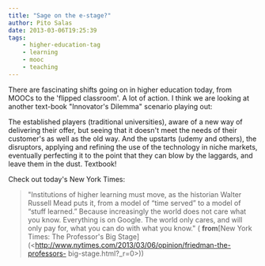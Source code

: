 ```yaml
---
title: "Sage on the e-stage?"
author: Pito Salas
date: 2013-03-06T19:25:39
tags:
    - higher-education-tag
    - learning
    - mooc
    - teaching
---
```




There are fascinating shifts going on in higher education today, from MOOCs to
the 'flipped classroom'. A lot of action. I think we are looking at another
text-book "Innovator's Dilemma" scenario playing out:

The established players (traditional universities), aware of a new way of
delivering their offer, but seeing that it doesn't meet the needs of their
customer's as well as the old way. And the upstarts (udemy and others), the
disruptors, applying and refining the use of the technology in niche markets,
eventually perfecting it to the point that they can blow by the laggards, and
leave them in the dust. Textbook!

Check out today's New York Times:

> "Institutions of higher learning must move, as the historian Walter Russell
> Mead puts it, from a model of “time served” to a model of “stuff learned.”
> Because increasingly the world does not care what you know. Everything is on
> Google. The world only cares, and will only pay for, what you can do with
> what you know." ( **from**[New York Times: The Professor's Big
> Stage](<http://www.nytimes.com/2013/03/06/opinion/friedman-the-professors-
> big-stage.html?_r=0>))


